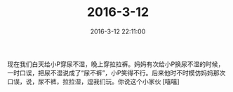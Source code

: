 ﻿---
title: 2016-3-12
date: 2016-3-12 22:11:00
tags:
categories: 爸爸
---
现在我们白天给小P穿尿不湿，晚上穿拉拉裤。妈妈有次给小P换尿不湿的时候，一时口误，把尿不湿说成了“尿不裤”，小P笑得不行。后来他时不时模仿妈妈那次口误，说，尿不裤，拉拉湿，逗我们玩。你说这个小家伙 [嘻嘻] 
